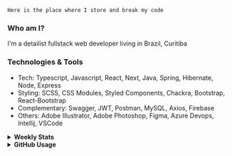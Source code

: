 ```
Here is the place where I store and break my code
```
### Who am I?
I'm a detailist fullstack web developer living in Brazil, Curitiba

### Technologies & Tools
- Tech: Typescript, Javascript, React, Next, Java, Spring, Hibernate, Node, Express
- Styling: SCSS, CSS Modules, Styled Components, Chackra, Bootstrap, React-Bootstrap
- Complementary: Swagger, JWT, Postman, MySQL, Axios, Firebase
- Others: Adobe Illustrator, Adobe Photoshop, Figma, Azure Devops, Intellij, VSCode

<details>
  <summary><b> Weekly Stats</b></summary>
<!--START_SECTION:waka-->

```text
Java             2 hrs 5 mins    ██████████▓░░░░░░░░░░░░░░   42.73 %
TypeScript       1 hr 26 mins    ███████▒░░░░░░░░░░░░░░░░░   29.62 %
JavaScript       1 hr 7 mins     █████▓░░░░░░░░░░░░░░░░░░░   22.93 %
XML              12 mins         █░░░░░░░░░░░░░░░░░░░░░░░░   04.33 %
GitIgnore file   0 secs          ░░░░░░░░░░░░░░░░░░░░░░░░░   00.13 %
```

<!--END_SECTION:waka-->
</details>

<details>
  <summary><b> GitHub Usage</b></summary>
  
[![Top Langs](https://github-readme-stats.vercel.app/api/top-langs/?username=gxlpes&&langs_count=9&layout=compact)](https://github.com/anuraghazra/github-readme-stats)

</details>
